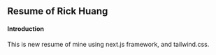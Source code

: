 ## Resume of Rick Huang

#### Introduction

This is new resume of mine using next.js framework, and tailwind.css.
